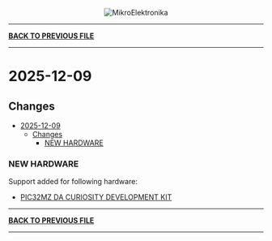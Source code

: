 <p align="center">
  <img src="http://www.mikroe.com/img/designs/beta/logo_small.png?raw=true" alt="MikroElektronika"/>
</p>

---

**[BACK TO PREVIOUS FILE](../changelog.md)**

---

# 2025-12-09

## Changes

- [2025-12-09](#2025-12-09)
  - [Changes](#changes)
    - [NEW HARDWARE](#new-hardware)

### NEW HARDWARE

Support added for following hardware:

+ [PIC32MZ DA CURIOSITY DEVELOPMENT KIT](https://mplab-discover.microchip.com/v2/item/com.microchip.portal.evalboard/com.microchip.subcategories.modules-and-peripherals.communication.can.Others/mcu32.ev87d54a/1.0.0?view=about)

---

**[BACK TO PREVIOUS FILE](../changelog.md)**

---
